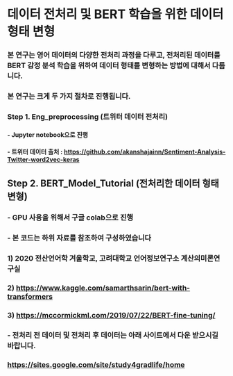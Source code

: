 # 데이터 전처리 및 BERT 학습을 위한 데이터 형태 변형 

### 본 연구는 영어 데이터의 다양한 전처리 과정을 다루고, 전처리된 데이터를 BERT 감정 분석 학습을 위하여 데이터 형태를 변형하는 방법에 대해서 다룹니다. 

### 본 연구는 크게 두 가지 절차로 진행됩니다. 

### Step 1. Eng_preprocessing (트위터 데이터 전처리)  

#### - Jupyter notebook으로 진행
#### - 트위터 데이터 출처 : https://github.com/akanshajainn/Sentiment-Analysis-Twitter-word2vec-keras


## Step 2. BERT_Model_Tutorial (전처리한 데이터 형태 변형)

### - GPU 사용을 위해서 구글 colab으로 진행 

### - 본 코드는 하위 자료를 참조하여 구성하였습니다

### 1) 2020 전산언어학 겨울학교, 고려대학교 언어정보연구소 계산의미론연구실

### 2) https://www.kaggle.com/samarthsarin/bert-with-transformers

### 3) https://mccormickml.com/2019/07/22/BERT-fine-tuning/


### - 전처리 전 데이터 및 전처리 후 데이터는 아래 사이트에서 다운 받으시길 바랍니다. 
### 	https://sites.google.com/site/study4gradlife/home
